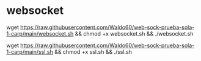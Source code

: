 # websocket
 
wget https://raw.githubusercontent.com/Waldo60/web-sock-prueba-sola-1-carp/main/websocket.sh && chmod +x websocket.sh && ./websocket.sh


wget https://raw.githubusercontent.com/Waldo60/web-sock-prueba-sola-1-carp/main/ssl.sh && chmod +x ssl.sh && ./ssl.sh
